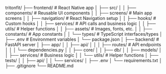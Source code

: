 tritonfit/
├── frontend/                      # React Native app
│   ├── src/
│   │   ├── components/           # Reusable UI components
│   │   ├── screens/             # Main app screens
│   │   ├── navigation/          # React Navigation setup
│   │   ├── hooks/              # Custom hooks
│   │   ├── services/           # API calls and business logic
│   │   ├── utils/              # Helper functions
│   │   ├── assets/             # Images, fonts, etc.
│   │   ├── constants/          # App constants
│   │   └── types/              # TypeScript interfaces/types
│   ├── .env                    # Environment variables
│   └── package.json
│
├── backend/                     # FastAPI server
│   ├── app/
│   │   ├── api/
│   │   │   ├── routes/        # API endpoints
│   │   │   └── dependencies.py
│   │   ├── core/
│   │   ├── db/
│   │   ├── models/
│   │   ├── services/          # Business logic
│   │   └── utils/             # Helper functions
│   ├── tests/
│   │   ├── api/
│   │   └── services/
│   ├── .env
│   └── requirements.txt
│
├── .gitignore
└── README.md
